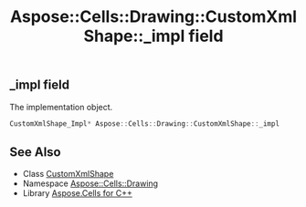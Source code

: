 ﻿---
title: Aspose::Cells::Drawing::CustomXmlShape::_impl field
linktitle: _impl
second_title: Aspose.Cells for C++ API Reference
description: 'Aspose::Cells::Drawing::CustomXmlShape::_impl field. The implementation object in C++.'
type: docs
weight: 600
url: /cpp/aspose.cells.drawing/customxmlshape/_impl/
---
## _impl field


The implementation object.

```cpp
CustomXmlShape_Impl* Aspose::Cells::Drawing::CustomXmlShape::_impl
```

## See Also

* Class [CustomXmlShape](../)
* Namespace [Aspose::Cells::Drawing](../../)
* Library [Aspose.Cells for C++](../../../)
